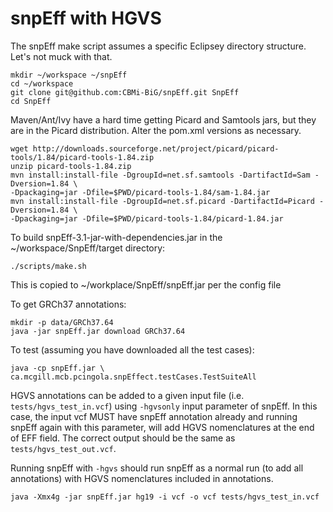 snpEff with HGVS
=================

The snpEff make script assumes a specific Eclipsey directory structure. Let's not muck with that.

```
mkdir ~/workspace ~/snpEff
cd ~/workspace
git clone git@github.com:CBMi-BiG/snpEff.git SnpEff
cd SnpEff
```

Maven/Ant/Ivy have a hard time getting Picard and Samtools jars, but they are in the Picard distribution. Alter the pom.xml versions as necessary.

```
wget http://downloads.sourceforge.net/project/picard/picard-tools/1.84/picard-tools-1.84.zip
unzip picard-tools-1.84.zip
mvn install:install-file -DgroupId=net.sf.samtools -DartifactId=Sam -Dversion=1.84 \
-Dpackaging=jar -Dfile=$PWD/picard-tools-1.84/sam-1.84.jar
mvn install:install-file -DgroupId=net.sf.picard -DartifactId=Picard -Dversion=1.84 \
-Dpackaging=jar -Dfile=$PWD/picard-tools-1.84/picard-1.84.jar
```



To build snpEff-3.1-jar-with-dependencies.jar in the ~/workspace/SnpEff/target directory:


```
./scripts/make.sh
```

This is copied to ~/workplace/SnpEff/snpEff.jar per the config file

To get GRCh37 annotations:
```
mkdir -p data/GRCh37.64
java -jar snpEff.jar download GRCh37.64
```

To test (assuming you have downloaded all the test cases):

```
java -cp snpEff.jar \
ca.mcgill.mcb.pcingola.snpEffect.testCases.TestSuiteAll
```


HGVS annotations can be added to a given input file (i.e. ```tests/hgvs_test_in.vcf```) using ```-hgvsonly``` input parameter of snpEff. In this case, the input vcf MUST have snpEff annotation already and running snpEff again with this parameter, will add HGVS nomenclatures at the end of EFF field. The correct output should be the same as ```tests/hgvs_test_out.vcf```.

Running snpEff with ```-hgvs``` should run snpEff as a normal run (to add all annotations) with HGVS nomenclatures included in annotations.

```
java -Xmx4g -jar snpEff.jar hg19 -i vcf -o vcf tests/hgvs_test_in.vcf
```
